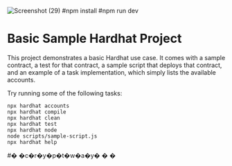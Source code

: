 



![Screenshot (29)](https://user-images.githubusercontent.com/68957369/183153583-2082f9f7-d2bc-46c2-8577-61ba6e004eaf.png)
#npm install
#npm run dev

# Basic Sample Hardhat Project

This project demonstrates a basic Hardhat use case. It comes with a sample contract, a test for that contract, a sample script that deploys that contract, and an example of a task implementation, which simply lists the available accounts.

Try running some of the following tasks:

```shell
npx hardhat accounts
npx hardhat compile
npx hardhat clean
npx hardhat test
npx hardhat node
node scripts/sample-script.js
npx hardhat help
```
#� �c�r�y�p�t�w�a�y�
�
�
